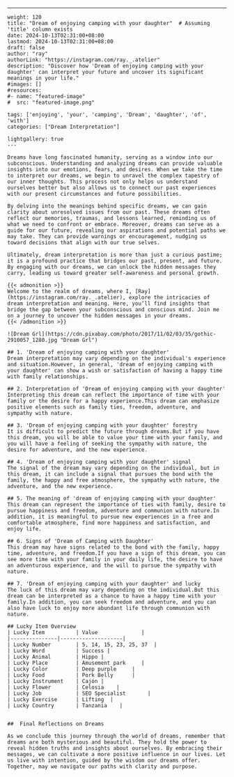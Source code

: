 ---
    weight: 120
    title: "Dream of enjoying camping with your daughter"  # Assuming 'title' column exists
    date: 2024-10-13T02:31:00+08:00
    lastmod: 2024-10-13T02:31:00+08:00
    draft: false
    author: "ray"
    authorLink: "https://instagram.com/ray._.atelier"
    description: "Discover how 'Dream of enjoying camping with your daughter' can interpret your future and uncover its significant meanings in your life."
    #images: []
    #resources:
    #- name: "featured-image"
    #  src: "featured-image.png"
    
    tags: ['enjoying', 'your', 'camping', 'Dream', 'daughter', 'of', 'with']
    categories: ["Dream Interpretation"]
    
    lightgallery: true
    ---
    
    Dreams have long fascinated humanity, serving as a window into our subconscious. Understanding and analyzing dreams can provide valuable insights into our emotions, fears, and desires. When we take the time to interpret our dreams, we begin to unravel the complex tapestry of our inner thoughts. This process not only helps us understand ourselves better but also allows us to connect our past experiences with our present circumstances and future possibilities.
    
    By delving into the meanings behind specific dreams, we can gain clarity about unresolved issues from our past. These dreams often reflect our memories, traumas, and lessons learned, reminding us of what we need to confront or embrace. Moreover, dreams can serve as a guide for our future, revealing our aspirations and potential paths we may take. They can provide warnings or encouragement, nudging us toward decisions that align with our true selves.
    
    Ultimately, dream interpretation is more than just a curious pastime; it is a profound practice that bridges our past, present, and future. By engaging with our dreams, we can unlock the hidden messages they carry, leading us toward greater self-awareness and personal growth.
    
    {{< admonition >}}
    Welcome to the realm of dreams, where I, [Ray](https://instagram.com/ray._.atelier), explore the intricacies of dream interpretation and meaning. Here, you’ll find insights that bridge the gap between your subconscious and conscious mind. Join me on a journey to uncover the hidden messages in your dreams.
    {{< /admonition >}}
    
    ![Dream Grl](https://cdn.pixabay.com/photo/2017/11/02/03/35/gothic-2910057_1280.jpg "Dream Grl")
    
    ## 1. 'Dream of enjoying camping with your daughter'
    Dream interpretation may vary depending on the individual's experience and situation.However, in general, 'dream of enjoying camping with your daughter' can show a wish or satisfaction of having a happy time with family relationships.
    
    ## 2. Interpretation of 'Dream of enjoying camping with your daughter'
    Interpreting this dream can reflect the importance of time with your family or the desire for a happy experience.This dream can emphasize positive elements such as family ties, freedom, adventure, and sympathy with nature.
    
    ## 3. 'Dream of enjoying camping with your daughter' forestry
    It is difficult to predict the future through dreams.But if you have this dream, you will be able to value your time with your family, and you will have a feeling of seeking the sympathy with nature, the desire for adventure, and the new experience.
    
    ## 4. 'Dream of enjoying camping with your daughter' signal
    The signal of the dream may vary depending on the individual, but in this dream, it can include a signal that pursues the bond with the family, the happy and free atmosphere, the sympathy with nature, the adventure, and the new experience.
    
    ## 5. The meaning of 'dream of enjoying camping with your daughter'
    This dream can represent the importance of ties with family, desire to pursue happiness and freedom, adventure and communion with nature.In addition, it is meaningful to pursue new experiences in a free and comfortable atmosphere, find more happiness and satisfaction, and enjoy life.
    
    ## 6. Signs of 'Dream of Camping with Daughter'
    This dream may have signs related to the bond with the family, happy time, adventure, and freedom.If you have a sign of this dream, you can see more time with your family in your daily life, the desire to have an adventurous experience, and the will to pursue the sympathy with nature.
    
    ## 7. 'Dream of enjoying camping with your daughter' and lucky
    The luck of this dream may vary depending on the individual.But this dream can be interpreted as a chance to have a happy time with your family.In addition, you can seek freedom and adventure, and you can also have luck to enjoy more abundant life through communion with nature.
    
    ## Lucky Item Overview
    | Lucky Item          | Value              |
    |---------------|--------------------|
    | Lucky Number        | 5, 14, 15, 23, 25, 37  |
    | Lucky Word          | Success |
    | Lucky Animal        | Hippo |
    | Lucky Place         | Amusement park     |
    | Lucky Color         | Deep purple     |
    | Lucky Food          | Pork Belly      |
    | Lucky Instrument    | Cajón |
    | Lucky Flower        | Celosia    |
    | Lucky Job           | SEO Specialist       |
    | Lucky Exercise      | Lifting  |
    | Lucky Country       | Tanzania    |
    
    
    ##  Final Reflections on Dreams
    
    As we conclude this journey through the world of dreams, remember that dreams are both mysterious and beautiful. They hold the power to reveal hidden truths and insights about ourselves. By embracing their messages, we can cultivate a more positive influence in our lives. Let us live with intention, guided by the wisdom our dreams offer. Together, may we navigate our paths with clarity and purpose.
    